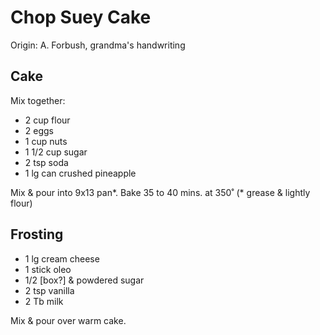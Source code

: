 # Chop Suey Cake

Origin: A. Forbush, grandma's handwriting

## Cake

Mix together:

- 2 cup flour
- 2 eggs
- 1 cup nuts
- 1 1/2 cup sugar
- 2 tsp soda
- 1 lg can crushed pineapple

Mix & pour into 9x13 pan*. Bake 35 to 40 mins. at 350˚ (* grease & lightly flour)

## Frosting

- 1 lg cream cheese
- 1 stick oleo
- 1/2 [box?] & powdered sugar
- 2 tsp vanilla
- 2 Tb milk

Mix & pour over warm cake.